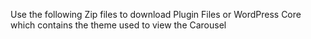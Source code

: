 Use the following Zip files to download Plugin Files or WordPress Core which contains the theme used to view the Carousel
